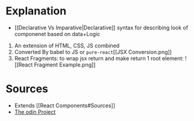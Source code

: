 # Explanation
-  [[Declarative Vs Imparative|Declarative]] syntax for describing look of componenet based on data+Logic
1. An extension of HTML, CSS, JS combined
2. Converted By babel to JS or `pure-react`[[JSX Conversion.png]]
3. React Fragments: to wrap jsx return and make return 1 root element: ![[React Fragment Example.png]]

# Sources
- Extends [[React Components#Sources]]
- [The odin Project](https://www.theodinproject.com/lessons/node-path-react-new-what-is-jsx)